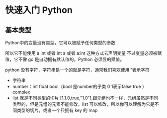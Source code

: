 <!--
 * @Author: shgopher shgopher@gmail.com
 * @Date: 2024-08-18 11:41:33
 * @LastEditors: shgopher shgopher@gmail.com
 * @LastEditTime: 2024-08-19 17:16:33
 * @FilePath: /PythonFamily/HelloPython.md
 * @Description: 
 * 
 * Copyright (c) 2024 by shgopher, All Rights Reserved. 
-->
# 快速入门 Python
## 基本类型

Python中的变量没有类型，它可以被赋予任何类型的参数

所以它不能使用 a int 或者 int a 或者 a:int 这种方式去声明变量
不过变量必须被赋值，它不像 go 是自动拥有默认值的，Python 必须显的赋值。

python 没有字符，字符串是一个的就是字符，通常我们喜欢使用''表示字符

- 字符串
- number：int float bool（bool 是number的子类 0 1表示false true ） complex
- list 就是不同类型的切片 [1,1.0,true,"1.0"],跟元组也不一样，元组虽然是不同类型的，但是元组的元素不能修改，list 可以修改，所以你可以理解为它是不同类型的切片，或者一个只拥有 key 的 map


